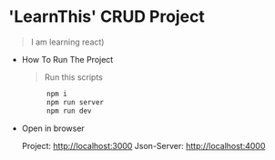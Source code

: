 # 'LearnThis' CRUD Project

> I am learning react)

- How To Run The Project

  > Run this scripts

  ```bash
        npm i
        npm run server
        npm run dev
  ```

- Open in browser

  Project: [http://localhost:3000](http://localhost:3000)
  Json-Server: [http://localhost:4000](http://localhost:4000)
